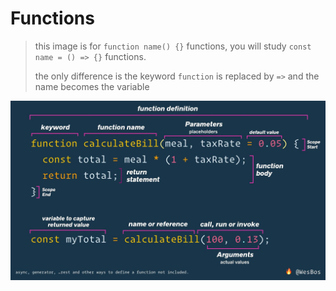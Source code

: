 # Functions

> this image is for `function name() {}` functions, you will study
> `const name = () => {}` functions.
>
> the only difference is the keyword `function` is replaced by `=>` and the name
> becomes the variable

![anatomy of a function](./anatomy-of-a-function.png)
